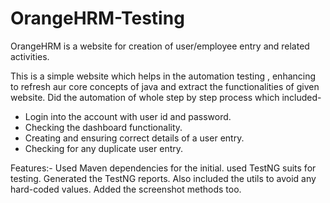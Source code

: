 # OrangeHRM-Testing

OrangeHRM is a website for creation of user/employee entry and related activities.

This is a simple website which helps in the automation testing , enhancing to refresh aur core concepts of java and extract the functionalities of given website.
Did the automation of whole step by step process which included-
* Login into the account with user id and password.
* Checking the dashboard functionality.
* Creating and ensuring correct details of a user entry.
* Checking for any duplicate user entry.


Features:-
Used Maven dependencies for the initial.
used TestNG suits for testing.
Generated the TestNG reports.
Also included the utils to avoid any hard-coded values.
Added the screenshot methods too.
